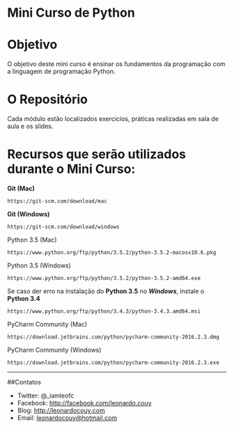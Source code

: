 # Mini Curso de Python

# Objetivo
O objetivo deste mini curso é ensinar os fundamentos da programação com a linguagem de programação Python.

# O Repositório
Cada módulo estão localizados exercicíos, práticas realizadas em sala de aula e os slides.

# Recursos que serão utilizados durante o Mini Curso:

**Git (Mac)**

```
https://git-scm.com/download/mac
```

**Git (Windows)**

```
https://git-scm.com/download/windows
```

Python 3.5 (Mac)

```
https://www.python.org/ftp/python/3.5.2/python-3.5.2-macosx10.6.pkg
```

Python 3.5 (Windows)

```
https://www.python.org/ftp/python/3.5.2/python-3.5.2-amd64.exe
```
Se caso der erro na instalação do **Python 3.5** no ***Windows***, instale o **Python 3.4**

```
https://www.python.org/ftp/python/3.4.3/python-3.4.3.amd64.msi
```

PyCharm Community (Mac)

```
https://download.jetbrains.com/python/pycharm-community-2016.2.3.dmg
```

PyCharm Community (Windows)

```
https://download.jetbrains.com/python/pycharm-community-2016.2.3.exe
```

---

##Contatos
* Twitter: @_iamleofc
* Facebook: http://facebook.com/leonardo.couy
* Blog: http://leonardocouy.com
* Email: leonardocouy@hotmail.com